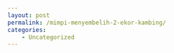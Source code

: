 ```yaml
---
layout: post
permalink: /mimpi-menyembelih-2-ekor-kambing/
categories:
    - Uncategorized
---
```


